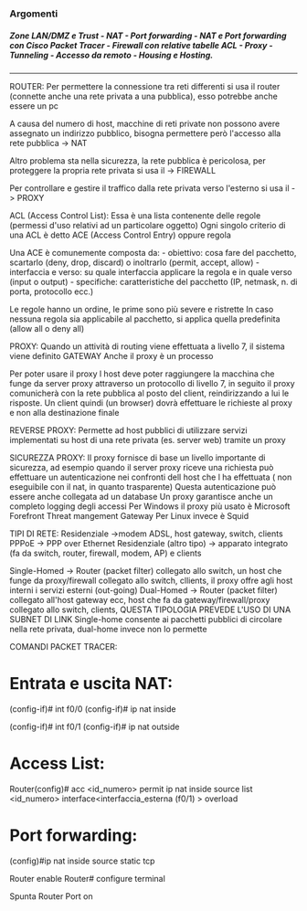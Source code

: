 ### Argomenti

##### Zone LAN/DMZ e Trust - NAT - Port forwarding - NAT e Port forwarding con Cisco Packet Tracer - Firewall con relative tabelle ACL - Proxy - Tunneling - Accesso da remoto - Housing e Hosting.
---


ROUTER:
Per permettere la connessione tra reti differenti si usa il router (connette anche una rete privata a una pubblica), esso potrebbe anche essere un pc

A causa del numero di host, macchine di reti private non possono avere assegnato un indirizzo pubblico, bisogna permettere però l'accesso alla rete pubblica -> NAT

Altro problema sta nella sicurezza, la rete pubblica è pericolosa, per proteggere la propria rete privata si usa il -> FIREWALL

Per controllare e gestire il traffico dalla rete privata verso l'esterno si usa il -> PROXY

ACL (Access Control List):
Essa è una lista contenente delle regole (permessi d'uso relativi ad un particolare oggetto) 
Ogni singolo criterio di una ACL è detto ACE (Access Control Entry) oppure regola

Una ACE è comunemente composta da:
	- obiettivo: cosa fare del pacchetto, scartarlo (deny, drop, discard) o inoltrarlo (permit, accept, allow)
	- interfaccia e verso: su quale interfaccia applicare la regola e in quale verso (input o output)
	- specifiche: caratteristiche del pacchetto (IP, netmask, n. di porta, protocollo ecc.)
	
Le regole hanno un ordine, le prime sono più severe e ristrette
In caso nessuna regola sia applicabile al pacchetto, si applica quella predefinita (allow all o deny all)

PROXY:
Quando un attività di routing viene effettuata a livello 7, il sistema viene definito GATEWAY
Anche il proxy è un processo 

Per poter usare il proxy l host deve poter raggiungere la macchina che funge da server proxy attraverso un protocollo di livello 7, in seguito il proxy comunicherà con la rete pubblica al posto del client, reindirizzando a lui le risposte. Un client quindi (un browser) dovrà effettuare le richieste al proxy e non alla destinazione finale

REVERSE PROXY:
Permette ad host pubblici di utilizzare servizi implementati su host di una rete privata (es. server web) tramite un proxy

SICUREZZA PROXY:
Il proxy fornisce di base un livello importante di sicurezza, ad esempio quando il server proxy riceve una richiesta può effettuare un autenticazione nei confronti dell host che l ha effettuata ( non eseguibile con il nat, in quanto trasparente)
Questa autenticazione può essere anche collegata ad un database
Un proxy garantisce anche un completo logging degli accessi 
Per Windows il proxy più usato è Microsoft Forefront Threat mangement Gateway
Per Linux invece è Squid

TIPI DI RETE:
Residenziale ->modem ADSL, host gateway, switch, clients
PPPoE -> PPP over Ethernet
Residenziale (altro tipo) -> apparato integrato (fa da switch, router, firewall, modem, AP) e clients

Single-Homed -> Router (packet filter) collegato allo switch, un host che funge da proxy/firewall collegato allo switch, cllients, il proxy offre agli host interni i servizi esterni (out-going)
Dual-Homed -> Router (packet filter) collegato all'host gateway ecc, host che fa da gateway/firewall/proxy collegato allo switch, clients, QUESTA TIPOLOGIA PREVEDE L'USO DI UNA SUBNET DI LINK
Single-home consente ai pacchetti pubblici di circolare nella rete privata, dual-home invece non lo permette


COMANDI PACKET TRACER:
# Entrata e uscita NAT:
(config-if)# int f0/0
(config-if)# ip nat inside

(config-if)# int f0/1
(config-if)# ip nat outside

# Access List:
Router(config)# acc <id_numero> permit <permesso>
ip nat inside source list <id_numero> interface<interfaccia_esterna (f0/1) > overload 

# Port forwarding:
(config)#ip nat inside source static tcp <inside-address port>  <outside-address port> 

Router enable
Router# configure terminal



Spunta Router Port on
